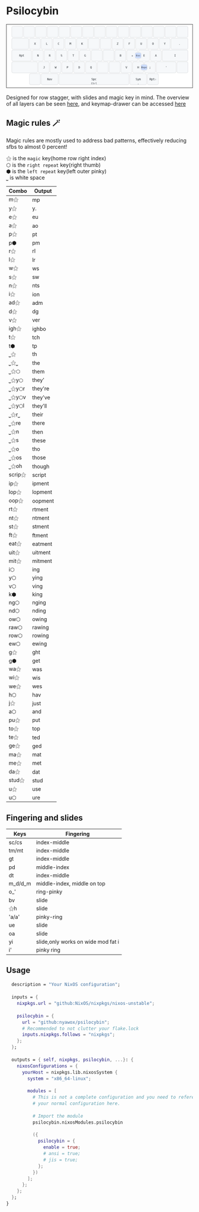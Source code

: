 # Psilocybin

![Psilocybin](assets/base_layout.png)

Designed for row stagger, with slides and magic key in mind.
The overview of all layers can be seen [here](assets/full_layout.png), and keymap-drawer can be accessed [here](https://caksoylar.github.io/keymap-drawer?keymap_yaml=H4sIAAAAAAAC_62U6XbSUBDHv_cpxlSNy7SUTVtcCwW7QBcWa0WsF7gYDtlMgj0cxI8-gx98BV-qT-KdCWs4PR6xH_Kbm8nMZO78c7MOrvB82YaO51gQGBLasiP6ZgBnpSPoyYEl3DVTDJx-kFkD-GL1LpWz6QivnQHD6DVjwva7sWSinxo_HgdDcffipFalXOn5lJsVviS7AXVdR_jHKzSNWf47hCJCDqGEcDQLhfcIBYQawgnChfJtTpPKbqACjhHKCBWEKsKbWV4WQbv-9VtDyCPsIhzMveoQ4RzhFGEP4WyW8hZhX62eqaWma5H2hmoEx-LrKFxV3BaCkYFc4JkT18Bil4aa8lBz1z9_cAWVtvqcYGlQVdEMvXlfNaHnTMeXcN61285VNO1QuMKW6vFBKU_3-44lydZcYt5uk9mT5sIrwrFWjG4nQN6gmp9JS6sdKZ_byPpui1ZF2Qm4lnNlky13Pxvs4IBGZPenXgAVzss57oA9wg_kTZvPCdfnojLoe7a-JMzAlerblaZqb3WR1JPbFEl_TqgThoQHhO_z0R8JDwkjQoPwkvApooS-QXhEeEG4JNydL7XOU7JYTSUV36k9k2UZFxrLEDTCa0KM8G2-2gfCfcIrwh39P06CUmSqTvRU9BcGXogzE8wkM8VMT_oqPGE-ZW4zd8LMrdCEFeKJvxyYqGw8Aa7KRXem095c4UiwVtw4980tby0dgMl1L-p4TOB98C6St_Wx36hDy7Gajh8KMXQzUE-kEJLbDYSeSlQDU6mmcmv0t9cao1lgOo6QTowD6ZhHIv8AxiQdPYoGAAA%3D)

## Magic rules 🪄
Magic rules are mostly used to address bad patterns, effectively reducing sfbs to almost 0 percent!

⚝ is the `magic` key(home row right index)\
⬡ is the `right repeat` key(right thumb)\
⬢ is the `left repeat` key(left outer pinky)\
⎵ is white space

| Combo  | Output  |
| ------ | ------- |
| m⚝     | mp      |
| y⚝     | y.      |
| e⚝     | eu      |
| a⚝     | ao      |
| p⚝     | pt      |
| p⬢     | pm      |
| r⚝     | rl      |
| l⚝     | lr      |
| w⚝     | ws      |
| s⚝     | sw      |
| n⚝     | nts     |
| i⚝     | ion     |
| ad⚝    | adm     |
| d⚝     | dg      |
| v⚝     | ver     |
| igh⚝   | ighbo   |
| t⚝     | tch     |
| t⬢     | tp      |
| ⎵⚝     | th      |
| ⎵⚝⎵    | the     |
| ⎵⚝⬡    | them    |
| ⎵⚝y⬡   | they'   |
| ⎵⚝y⬡r  | they're |
| ⎵⚝y⬡v  | they've |
| ⎵⚝y⬡l  | they'll |
| ⎵⚝r⎵   | their   |
| ⎵⚝re   | there   |
| ⎵⚝n    | then    |
| ⎵⚝s    | these   |
| ⎵⚝o    | tho     |
| ⎵⚝os   | those   |
| ⎵⚝oh   | though  |
| scrip⚝ | script  |
| ip⚝    | ipment  |
| lop⚝   | lopment |
| oop⚝   | oopment |
| rt⚝    | rtment  |
| nt⚝    | ntment  |
| st⚝    | stment  |
| ft⚝    | ftment  |
| eat⚝   | eatment |
| uit⚝   | uitment |
| mit⚝   | mitment |
| i⬡     | ing     |
| y⬡     | ying    |
| v⬡     | ving    |
| k⬢     | king    |
| ng⬡    | nging   |
| nd⬡    | nding   |
| ow⬡    | owing   |
| raw⬡   | rawing  |
| row⬡   | rowing  |
| ew⬡    | ewing   |
| g⚝     | ght     |
| g⬢     | get     |
| wa⚝    | was     |
| wi⚝    | wis     |
| we⚝    | wes     |
| h⬡     | hav     |
| j⚝     | just    |
| a⬡     | and     |
| pu⚝    | put     |
| to⚝    | top     |
| te⚝    | ted     |
| ge⚝    | ged     |
| ma⚝    | mat     |
| me⚝    | met     |
| da⚝    | dat     |
| stud⚝  | stud    |
| u⚝     | use     |
| u⬡     | ure     |

## Fingering and slides

| Keys    | Fingering                          |
| -----   | ----------------------             |
| sc/cs   | index-middle                       |
| tm/mt   | index-middle                       |
| gt      | index-middle                       |
| pd      | middle-index                       |
| dt      | index-middle                       |
| m_d/d_m | middle-index, middle on top        |
| o_'     | ring-pinky                         |
| bv      | slide                              |
| ⚝h      | slide                              |
| 'a/a'   | pinky-ring                         |
| ue      | slide                              |
| oa      | slide                              |
| yi      | slide,only works on wide mod fat i |
| i'      | pinky ring                         |

## Usage

```nix
  description = "Your NixOS configuration";

  inputs = {
    nixpkgs.url = "github:NixOS/nixpkgs/nixos-unstable";

    psilocybin = {
      url = "github:nyawox/psilocybin";
      # Recommended to not clutter your flake.lock
      inputs.nixpkgs.follows = "nixpkgs";
    };
  };

  outputs = { self, nixpkgs, psilocybin, ...}: {
    nixosConfigurations = {
      yourHost = nixpkgs.lib.nixosSystem {
        system = "x86_64-linux";

        modules = [
          # This is not a complete configuration and you need to reference
          # your normal configuration here.

          # Import the module
          psilocybin.nixosModules.psilocybin

          ({
            psilocybin = {
              enable = true;
              # ansi = true;
              # jis = true;
            };
          })
        ];
      };
    };
  };
}
```
